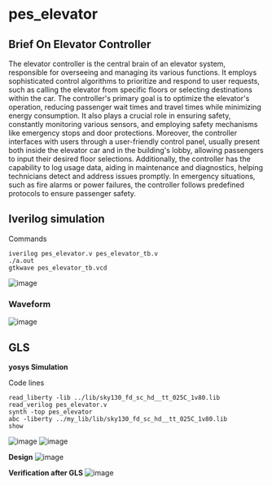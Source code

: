 # pes_elevator 
## Brief On Elevator Controller
The elevator controller is the central brain of an elevator system, responsible for overseeing and managing its various functions. It employs sophisticated control algorithms to prioritize and respond to user requests, such as calling the elevator from specific floors or selecting destinations within the car. The controller's primary goal is to optimize the elevator's operation, reducing passenger wait times and travel times while minimizing energy consumption. It also plays a crucial role in ensuring safety, constantly monitoring various sensors, and employing safety mechanisms like emergency stops and door protections. Moreover, the controller interfaces with users through a user-friendly control panel, usually present both inside the elevator car and in the building's lobby, allowing passengers to input their desired floor selections. Additionally, the controller has the capability to log usage data, aiding in maintenance and diagnostics, helping technicians detect and address issues promptly. In emergency situations, such as fire alarms or power failures, the controller follows predefined protocols to ensure passenger safety.
## Iverilog simulation
Commands
```
iverilog pes_elevator.v pes_elevator_tb.v
./a.out
gtkwave pes_elevator_tb.vcd
```
![image](https://github.com/dsingla54/pes_elc/assets/139515749/39c38a04-0ae2-4acf-ae4e-51c4c7b4fbb0)

### Waveform
![image](https://github.com/dsingla54/pes_elc/assets/139515749/1e7d09e8-1033-4dc5-8c54-9c0d84a879d4)

## GLS 

**yosys Simulation**


Code lines

```
read_liberty -lib ../lib/sky130_fd_sc_hd__tt_025C_1v80.lib
read_verilog pes_elevator.v
synth -top pes_elevator
abc -liberty ../my_lib/lib/sky130_fd_sc_hd__tt_025C_1v80.lib
show
```
![image](https://github.com/dsingla54/pes_elc/assets/139515749/509c4b20-52db-4618-be1c-e86873d823aa)
![image](https://github.com/dsingla54/pes_elc/assets/139515749/78f26c85-4d93-408e-966a-53c6d9ce2733)

**Design**
![image](https://github.com/dsingla54/pes_elc/assets/139515749/baf3f673-734d-4ff5-b7b4-483224c493d7)

**Verification after GLS**
![image](https://github.com/dsingla54/pes_elc/assets/139515749/1e7d09e8-1033-4dc5-8c54-9c0d84a879d4)
